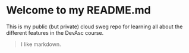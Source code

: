 # Welcome to my README.md
This is my public (but private) cloud sweg repo for learning all about the different features in the DevAsc course. 
> I like markdown. 
